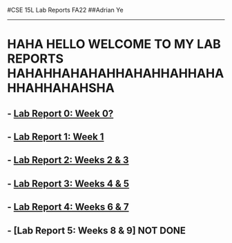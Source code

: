 #CSE 15L Lab Reports FA22
##Adrian Ye 

------
# HAHA HELLO WELCOME TO MY LAB REPORTS HAHAHHAHAHAHHAHAHHAHHAHAHHAHHAHAHSHA


## - [Lab Report 0: Week 0?](L0.html)
## - [Lab Report 1: Week 1](L1.html)
## - [Lab Report 2: Weeks 2 & 3](L2.html)
## - [Lab Report 3: Weeks 4 & 5](L3.html)
## - [Lab Report 4: Weeks 6 & 7](L4.html)
## - [Lab Report 5: Weeks 8 & 9] NOT DONE

